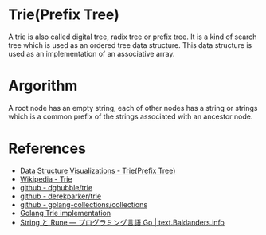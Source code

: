 # Trie(Prefix Tree)
A trie is also called digital tree, radix tree or prefix tree.
It is a kind of search tree which is used as an ordered tree data structure.
This data structure is used as an implementation of an associative array.

# Argorithm
A root node has an empty string, each of other nodes has a string or strings which is a common prefix of the strings associated with an ancestor node.

# References
- [Data Structure Visualizations - Trie(Prefix Tree)](https://www.cs.usfca.edu/~galles/visualization/Trie.html)
- [Wikipedia - Trie](https://en.wikipedia.org/wiki/Trie)
- [github - dghubble/trie](https://github.com/dghubble/trie)
- [github - derekparker/trie](https://github.com/derekparker/trie)
- [github - golang-collections/collections](https://github.com/golang-collections/collections/tree/master/trie)
- [Golang Trie implementation](http://blog.bekijkhet.com/2014/05/golang-trie-implementation.html)
- [String と Rune — プログラミング言語 Go | text.Baldanders.info](https://text.baldanders.info/golang/string-and-rune/)
